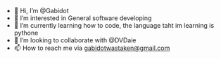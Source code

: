 - 👋 Hi, I’m @Gabidot
- 👀 I’m interested in General software developing
- 🌱 I’m currently learning how to code, the language taht im learning is pythone
- 💞️ I’m looking to collaborate with @DVDaie
- 📫 How to reach me via gabidotwastaken@gmail.com

<!---
Gabidot/Gabidot is a ✨ special ✨ repository because its `README.md` (this file) appears on your GitHub profile.
You can click the Preview link to take a look at your changes.
--->
